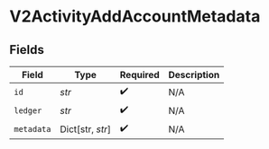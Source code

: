 # V2ActivityAddAccountMetadata


## Fields

| Field              | Type               | Required           | Description        |
| ------------------ | ------------------ | ------------------ | ------------------ |
| `id`               | *str*              | :heavy_check_mark: | N/A                |
| `ledger`           | *str*              | :heavy_check_mark: | N/A                |
| `metadata`         | Dict[str, *str*]   | :heavy_check_mark: | N/A                |